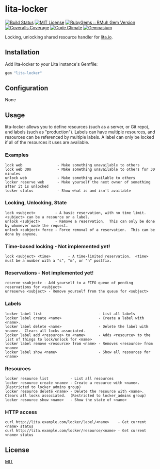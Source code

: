# lita-locker

[![Build Status](https://img.shields.io/travis/esigler/lita-locker/master.svg)](https://travis-ci.org/esigler/lita-locker)
[![MIT License](https://img.shields.io/badge/license-MIT-brightgreen.svg)](https://tldrlegal.com/license/mit-license)
[![RubyGems :: RMuh Gem Version](http://img.shields.io/gem/v/lita-locker.svg)](https://rubygems.org/gems/lita-locker)
[![Coveralls Coverage](https://img.shields.io/coveralls/esigler/lita-locker/master.svg)](https://coveralls.io/r/esigler/lita-locker)
[![Code Climate](https://img.shields.io/codeclimate/github/esigler/lita-locker.svg)](https://codeclimate.com/github/esigler/lita-locker)
[![Gemnasium](https://img.shields.io/gemnasium/esigler/lita-locker.svg)](https://gemnasium.com/esigler/lita-locker)

Locking, unlocking shared resource handler for [lita.io](https://github.com/jimmycuadra/lita).

## Installation

Add lita-locker to your Lita instance's Gemfile:

``` ruby
gem "lita-locker"
```

## Configuration

None

## Usage

lita-locker allows you to define resources (such as a server, or Git repo),
and labels (such as "production").  Labels can have multiple resources, and
resources can be referenced by multiple labels.  A label can only be locked
if all of the resources it uses are available.

### Examples
```
lock web                - Make something unavailable to others
lock web 30m            - Make something unavailable to others for 30 minutes
unlock web              - Make something available to others
locker reserve web      - Make yourself the next owner of something after it is unlocked
locker status           - Show what is and isn't available
```

### Locking, Unlocking, State
```
lock <subject>         - A basic reservation, with no time limit.  <subject> can be a resource or a label.
unlock <subject>       - Remove a reservation.  This can only be done by whomever made the request.
unlock <subject> force - Force removal of a reservation.  This can be done by anyone.
```

### Time-based locking - Not implemented yet!
```
lock <subject> <time>        - A time-limited reservation.  <time> must be a number with a "s", "m", or "h" postfix.
```

### Reservations - Not implemented yet!
```
reserve <subject> - Add yourself to a FIFO queue of pending reservations for <subject>
unreserve <subject> - Remove yourself from the queue for <subject>
```

### Labels
```
locker label list                          - List all labels
locker label create <name>                 - Create a label with <name>.
locker label delete <name>                 - Delete the label with <name>.  Clears all locks associated.
locker label add <resource> to <name>      - Adds <resource> to the list of things to lock/unlock for <name>
locker label remove <resource> from <name> - Removes <resource> from <name>
locker label show <name>                   - Show all resources for <name>
```

### Resources
```
locker resource list          - List all resources
locker resource create <name> - Create a resource with <name>.  (Restricted to locker_admins group)
locker resource delete <name> - Delete the resource with <name>.  Clears all locks associated.  (Restricted to locker_admins group)
locker resource show <name>   - Show the state of <name>
```

### HTTP access
```
curl http://lita.example.com/locker/label/<name>    - Get current <name> status
curl http://lita.example.com/locker/resource/<name> - Get current <name> status
```

## License

[MIT](http://opensource.org/licenses/MIT)
